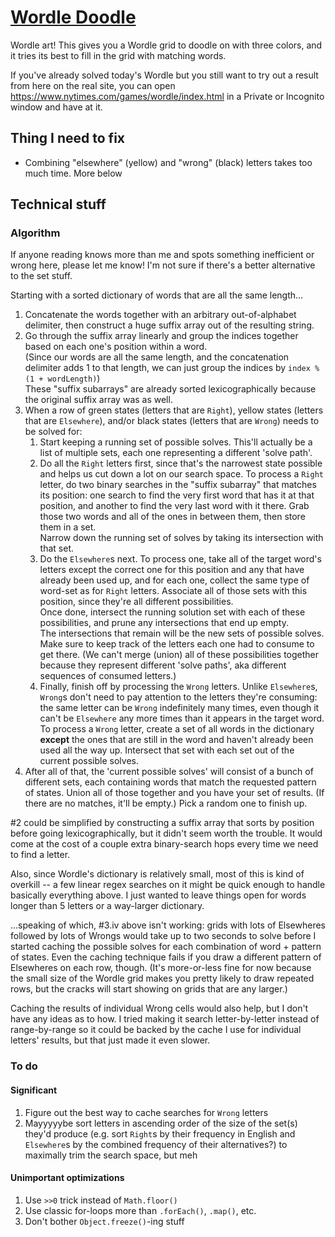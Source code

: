 # [Wordle Doodle](https://supposedly.github.io/wordledoodle)

Wordle art! This gives you a Wordle grid to doodle on with three colors, and it tries its best to fill in the grid with matching words.

If you've already solved today's Wordle but you still want to try out a result from here on the real site,
you can open https://www.nytimes.com/games/wordle/index.html in a Private or Incognito window and have at it.

## Thing I need to fix
- Combining "elsewhere" (yellow) and "wrong" (black) letters takes too much time. More below

## Technical stuff

### Algorithm
If anyone reading knows more than me and spots something inefficient or wrong here, please let me know! I'm not sure if there's
a better alternative to the set stuff.

Starting with a sorted dictionary of words that are all the same length...
1. Concatenate the words together with an arbitrary out-of-alphabet delimiter, then construct a huge suffix array out of the resulting string.
2. Go through the suffix array linearly and group the indices together based on each one's position within a word.  
   (Since our words are all the same length, and the concatenation delimiter adds 1 to that length, we can just
   group the indices by `index % (1 + wordLength)`)  
   These "suffix subarrays" are already sorted lexicographically because the original suffix array was as well.
3. When a row of green states (letters that are `Right`), yellow states (letters that are `Elsewhere`), and/or black states
   (letters that are `Wrong`) needs to be solved for:
    1. Start keeping a running set of possible solves. This'll actually be a list of multiple sets, each one representing a different 'solve path'.
    2. Do all the `Right` letters first, since that's the narrowest state possible and helps us cut down a lot on our search space.
       To process a `Right` letter, do two binary searches in the "suffix subarray" that matches its position: one search to find
       the very first word that has it at that position, and another to find the very last word with it there. Grab those two
       words and all of the ones in between them, then store them in a set.  
       Narrow down the running set of solves by taking its intersection with that set.  
    3. Do the `Elsewhere`s next. To process one, take all of the target word's letters except the correct one for this position and
       any that have already been used up, and for each one, collect the same type of word-set as for `Right` letters. Associate
       all of those sets with this position, since they're all different possibilities.  
       Once done, intersect the running solution set with each of these possibilities, and prune any intersections that end up empty.  
       The intersections that remain will be the new sets of possible solves. Make sure to keep track of the letters each one had to consume to
       get there. (We can't merge (union) all of these possibilities together because they represent different 'solve paths', aka
       different sequences of consumed letters.)
    4. Finally, finish off by processing the `Wrong` letters. Unlike `Elsewhere`s, `Wrong`s don't need to pay attention to the letters
       they're consuming: the same letter can be `Wrong` indefinitely many times, even though it can't be `Elsewhere` any more times
       than it appears in the target word.  
       To process a `Wrong` letter, create a set of all words in the dictionary **except** the ones that are still in the word and
       haven't already been used all the way up. Intersect that set with each set out of the current possible solves.
4. After all of that, the 'current possible solves' will consist of a bunch of different sets, each containing words that match
   the requested pattern of states. Union all of those together and you have your set of results. (If there are no matches, it'll be
   empty.) Pick a random one to finish up.

\#2 could be simplified by constructing a suffix array that sorts by position before going lexicographically, but it didn't
seem worth the trouble. It would come at the cost of a couple extra binary-search hops every time we need to find a letter.

Also, since Wordle's dictionary is relatively small, most of this is kind of overkill -- a few linear regex searches on it might be quick
enough to handle basically everything above. I just wanted to leave things open for words longer than 5 letters or a way-larger dictionary.

...speaking of which, #3.iv above isn't working: grids with lots of Elsewheres followed by lots of Wrongs would take up to two seconds
to solve before I started caching the possible solves for each combination of word + pattern of states. Even the caching technique fails
if you draw a different pattern of Elsewheres on each row, though. (It's more-or-less fine for now because the small size of the Wordle
grid makes you pretty likely to draw repeated rows, but the cracks will start showing on grids that are any larger.)

Caching the results of individual Wrong cells would also help, but I don't have any ideas as to how. I tried making it search
letter-by-letter instead of range-by-range so it could be backed by the cache I use for individual letters' results, but that just
made it even slower.

### To do

#### Significant
1. Figure out the best way to cache searches for `Wrong` letters
2. Mayyyyybe sort letters in ascending order of the size of the set(s) they'd produce (e.g. sort `Right`s by their frequency in
   English and `Elsewhere`s by the combined frequency of their alternatives?) to maximally trim the search space, but meh

#### Unimportant optimizations
1. Use `>>0` trick instead of `Math.floor()`
2. Use classic for-loops more than `.forEach()`, `.map()`, etc.
3. Don't bother `Object.freeze()`-ing stuff
